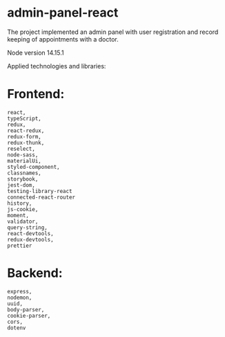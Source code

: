 # admin-panel-react

The project implemented an admin panel with user registration and record keeping of appointments with a doctor.

Node version 14.15.1

 Applied technologies and libraries: 
# Frontend: 
    react,
    typeScript,
    redux,
    react-redux,
    redux-form,
    redux-thunk,
    reselect,
    node-sass,
    materialUi,
    styled-component,
    classnames,
    storybook,
    jest-dom,
    testing-library-react
    connected-react-router
    history,
    js-cookie,
    moment,
    validator,
    query-string,
    react-devtools,
    redux-devtools,
    prettier

# Backend: 
    express,
    nodemon,
    uuid,
    body-parser,
    cookie-parser,
    cors,
    dotenv

